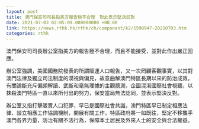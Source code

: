```yaml
---
layout: post
title: 澳門保安司司長指美方報告極不合理　對此表示堅決反對
date: 2021-07-03 02:05:09.000000000 +08:00
link: https://news.rthk.hk/rthk/ch/component/k2/1598947-20210703.htm
categories: rthk
---
```


澳門保安司司長辦公室指美方的報告極不合理，而且不能接受，並對此作出嚴正回應。

辦公室強調，美國國務院發表的所謂販運人口報告，又一次罔顧客觀事實，以其對澳門法律及獨立司法制度的漠視與偏見，故意曲解澳門特區長期以來的防治成效，有關論斷充斥偏頗解讀、武斷和毫無理據的主觀臆測，企圖混淆國際社會視聽，以抹殺澳門特區一直以來所付出的努力，保安當局無法認同，並表示堅決反對。

辦公室又指打擊販賣人口犯罪，早已是國際社會共識，澳門特區早已制定相應法律、設立相應工作協調機制，開展有關工作，特區政府將一如既往，堅定不移攜手澳門各界力量，防治有關不法行為，保障本土居民及外來人士的安全與合法權益。
